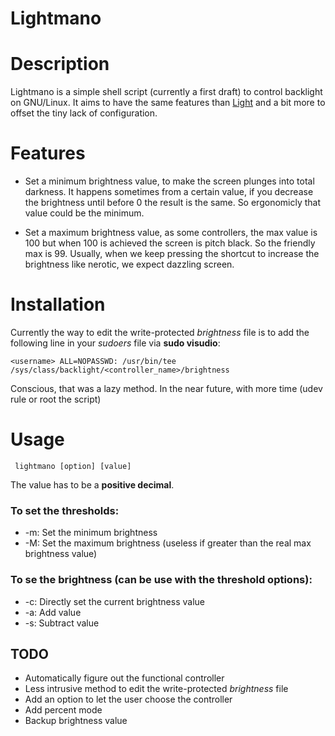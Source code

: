 Lightmano
===================

# Description
Lightmano is a simple shell script (currently a first draft) to control backlight on GNU/Linux.
It aims to have the same features than [Light](https://github.com/haikarainen/light)
and a bit more to offset the tiny lack of configuration.

# Features

*  Set a minimum brightness value, to make the screen plunges into total darkness.
It happens sometimes from a certain value, if you decrease the brightness until
before 0 the result is the same. So ergonomicly that value could be the minimum.

* Set a maximum brightness value, as some controllers, the max value is 100 but
when 100 is achieved the screen is pitch black. So the friendly max is 99.
Usually, when we keep pressing the shortcut to increase the brightness like nerotic,
we expect dazzling screen.

# Installation

Currently the way to edit the write-protected *brightness* file is to add the
following line in your *sudoers* file via **sudo visudio**:

`<username> ALL=NOPASSWD: /usr/bin/tee /sys/class/backlight/<controller_name>/brightness`

Conscious, that was a lazy method.
In the near future, with more time (udev rule or root the script)

# Usage
<code> lightmano [option] [value] </code>

The value has to be a **positive decimal**.

### To set the thresholds:
* -m:	Set the minimum brightness
* -M:	Set the maximum brightness (useless if greater than the real max
brightness value)

### To se the brightness (can be use with the threshold options):
* -c:	Directly set the current brightness value
* -a:	Add value
* -s:	Subtract value


## TODO
* Automatically figure out the functional controller
* Less intrusive method to edit the write-protected *brightness* file
* Add an option to let the user choose the controller
* Add percent mode
* Backup brightness value
